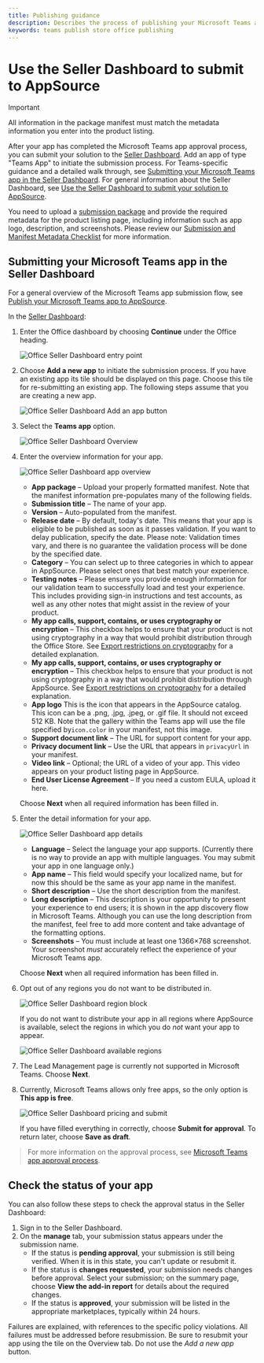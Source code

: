 ```yaml
---
title: Publishing guidance
description: Describes the process of publishing your Microsoft Teams app to AppSource
keywords: teams publish store office publishing
---
```

# Use the Seller Dashboard to submit to AppSource

> [!IMPORTANT]
> All information in the package manifest must match the metadata information you enter into the product listing.

After your app has completed the Microsoft Teams app approval process, you can submit your solution to the [Seller Dashboard](https://go.microsoft.com/fwlink/?LinkId=248605). Add an app of type "Teams App" to initiate the submission process. For Teams-specific guidance and a detailed walk through, see [Submitting your Microsoft Teams app in the Seller Dashboard](#Submitting-your-Microsoft-Teams-app-in-the-Seller-Dashboard). For general information about the Seller Dashboard, see [Use the Seller Dashboard to submit your solution to AppSource](/office/dev/store/use-the-seller-dashboard-to-submit-to-the-office-store).

You need to upload a [submission package](~/concepts/build-and-test/apps-package.md) and provide the required metadata for the product listing page, including information such as app logo, description, and screenshots. Please review our [Submission and Manifest Metadata Checklist](~/concepts/deploy-and-publish/office-store-checklist.md) for more information.


## Submitting your Microsoft Teams app in the Seller Dashboard

For a general overview of the Microsoft Teams app submission flow, see [Publish your Microsoft Teams app to AppSource](~/concepts/deploy-and-publish/apps-publish.md).

In the [Seller Dashboard](https://sellerdashboard.microsoft.com/Application/Summary):

1. Enter the Office dashboard by choosing **Continue** under the Office heading.

   ![Office Seller Dashboard entry point](~/assets/images/submission/sellerdashboardofficeentry.png)

2. Choose **Add a new app** to initiate the submission process. If you have an existing app its tile should be displayed on this page. Choose this tile for re-submitting an existing app. The following steps assume that you are creating a new app.

   ![Office Seller Dashboard Add an app button](~/assets/images/submission/sellerdashboardaddapp.png)

3. Select the **Teams app** option.

   ![Office Seller Dashboard Overview](~/assets/images/submission/sdapptype.png)

4. Enter the overview information for your app.

   ![Office Seller Dashboard app overview](~/assets/images/submission/sdoverviewcrop.png)

   * **App package** – Upload your properly formatted manifest. Note that the manifest information pre-populates many of the following fields.
   * **Submission title** – The name of your app.
   * **Version** – Auto-populated from the manifest.
   * **Release date** – By default, today's date. This means that your app is eligible to be published as soon as it passes validation. If you want to delay publication, specify the date. Please note: Validation times vary, and there is no guarantee the validation process will be done by the specified date.
   * **Category** – You can select up to three categories in which to appear in AppSource. Please select ones that best match your experience.
   * **Testing notes** – Please ensure you provide enough information for our validation team to successfully load and test your experience. This includes providing sign-in instructions and test accounts, as well as any other notes that might assist in the review of your product.
   * **My app calls, support, contains, or uses cryptography or encryption** – This checkbox helps to ensure that your product is not using cryptography in a way that would prohibit distribution through the Office Store. See [Export restrictions on cryptography](/windows/uwp/security/export-restrictions-on-cryptography) for a detailed explanation.
   * **My app calls, support, contains, or uses cryptography or encryption** – This checkbox helps to ensure that your product is not using cryptography in a way that would prohibit distribution through AppSource. See [Export restrictions on cryptography](/windows/uwp/security/export-restrictions-on-cryptography) for a detailed explanation.
   * **App logo** This is the icon that appears in the AppSource catalog. This icon can be a .png, .jpg, .jpeg, or .gif file. It should not exceed 512 KB. Note that the gallery within the Teams app will use the file specified by`icon.color` in your manifest, not this image.
   * **Support document link** – The URL for support content for your app.
   * **Privacy document link** – Use the URL that appears in `privacyUrl` in your manifest.
   * **Video link** – Optional; the URL of a video of your app. This video appears on your product listing page in AppSource.
   * **End User License Agreement** – If you need a custom EULA, upload it here.

   Choose **Next** when all required information has been filled in.

4. Enter the detail information for your app.

   ![Office Seller Dashboard app details](~/assets/images/submission/sddetails.png)

   * **Language** – Select the language your app supports. (Currently there is no way to provide an app with multiple languages. You may submit your app in one language only.)
   * **App name** – This field would specify your localized name, but for now this should be the same as your app name in the manifest.
   * **Short description** – Use the short description from the manifest.
   * **Long description** – This description is your opportunity to present your experience to end users; it is shown in the app discovery flow in Microsoft Teams. Although you can use the long description from the manifest, feel free to add more content and take advantage of the formatting options.
   * **Screenshots** – You must include at least one 1366&times;768 screenshot. Your screenshot *must* accurately reflect the experience of your Microsoft Teams app.

   Choose **Next** when all required information has been filled in.

5. Opt out of any regions you do not want to be distributed in.

   ![Office Seller Dashboard region block](~/assets/images/submission/sdblockregions.png)

   If you do not want to distribute your app in all regions where AppSource is available, select the regions in which you do *not* want your app to appear.

   ![Office Seller Dashboard available regions](~/assets/images/submission/sdregions.png)

6. The Lead Management page is currently not supported in Microsoft Teams. Choose **Next**.

7. Currently, Microsoft Teams allows only free apps, so the only option is **This app is free**.

   ![Office Seller Dashboard pricing and submit](~/assets/images/submission/sdpricing.png)

   If you have filled everything in correctly, choose **Submit for approval**. To return later, choose **Save as draft**.

>For more information on the approval process, see [Microsoft Teams app approval process](~/concepts/deploy-and-publish/office-store-approval.md).

## Check the status of your app

You can also follow these steps to check the approval status in the Seller Dashboard:

1. Sign in to the Seller Dashboard.
2. On the **manage** tab, your submission status appears under the submission name.
   * If the status is **pending approval**, your submission is still being verified. When it is in this state, you can't update or resubmit it.
   * If the status is **changes requested**, your submission needs changes before approval. Select your submission; on the summary page, choose **View the add-in report** for details about the required changes.
   * If the status is **approved**, your submission will be listed in the appropriate marketplaces, typically within 24 hours.

Failures are explained, with references to the specific policy violations. All failures must be addressed before resubmission. Be sure to resubmit your app using the tile on the Overview tab. Do not use the *Add a new app* button.
